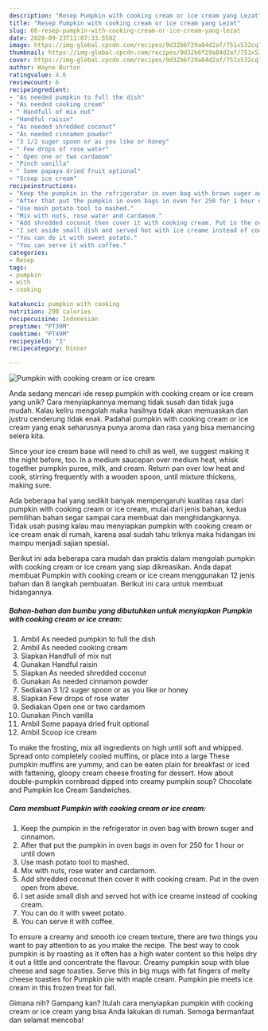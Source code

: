 ```yaml
---
description: "Resep Pumpkin with cooking cream or ice cream yang Lezat"
title: "Resep Pumpkin with cooking cream or ice cream yang Lezat"
slug: 66-resep-pumpkin-with-cooking-cream-or-ice-cream-yang-lezat
date: 2020-09-23T11:07:33.558Z
image: https://img-global.cpcdn.com/recipes/9d32b6f29a84d2af/751x532cq70/pumpkin-with-cooking-cream-or-ice-cream-recipe-main-photo.jpg
thumbnail: https://img-global.cpcdn.com/recipes/9d32b6f29a84d2af/751x532cq70/pumpkin-with-cooking-cream-or-ice-cream-recipe-main-photo.jpg
cover: https://img-global.cpcdn.com/recipes/9d32b6f29a84d2af/751x532cq70/pumpkin-with-cooking-cream-or-ice-cream-recipe-main-photo.jpg
author: Wayne Burton
ratingvalue: 4.6
reviewcount: 6
recipeingredient:
- "As needed pumpkin to full the dish"
- "As needed cooking cream"
- " Handfull of mix nut"
- "Handful raisin"
- "As needed shredded coconut"
- "As needed cinnamon powder"
- "3 1/2 suger spoon or as you like or honey"
- " Few drops of rose water"
- " Open one or two cardamom"
- "Pinch vanilla"
- " Some papaya dried fruit optional"
- "Scoop ice cream"
recipeinstructions:
- "Keep the pumpkin in the refrigerator in oven bag with brown suger and cinnamon."
- "After that put the pumpkin in oven bags in oven for 250 for 1 hour or until down"
- "Use mash potato tool to mashed."
- "Mix with nuts, rose water and cardamom."
- "Add shredded coconut then cover it with cooking cream. Put in the oven open from above."
- "I set aside small dish and served hot with ice creame instead of cooking cream."
- "You can do it with sweet potato."
- "You can serve it with coffee."
categories:
- Resep
tags:
- pumpkin
- with
- cooking

katakunci: pumpkin with cooking 
nutrition: 298 calories
recipecuisine: Indonesian
preptime: "PT39M"
cooktime: "PT49M"
recipeyield: "3"
recipecategory: Dinner

---
```



![Pumpkin with cooking cream or ice cream](https://img-global.cpcdn.com/recipes/9d32b6f29a84d2af/751x532cq70/pumpkin-with-cooking-cream-or-ice-cream-recipe-main-photo.jpg)

Anda sedang mencari ide resep pumpkin with cooking cream or ice cream yang unik? Cara menyiapkannya memang tidak susah dan tidak juga mudah. Kalau keliru mengolah maka hasilnya tidak akan memuaskan dan justru cenderung tidak enak. Padahal pumpkin with cooking cream or ice cream yang enak seharusnya punya aroma dan rasa yang bisa memancing selera kita.

Since your ice cream base will need to chill as well, we suggest making it the night before, too. In a medium saucepan over medium heat, whisk together pumpkin puree, milk, and cream. Return pan over low heat and cook, stirring frequently with a wooden spoon, until mixture thickens, making sure.

Ada beberapa hal yang sedikit banyak mempengaruhi kualitas rasa dari pumpkin with cooking cream or ice cream, mulai dari jenis bahan, kedua pemilihan bahan segar sampai cara membuat dan menghidangkannya. Tidak usah pusing kalau mau menyiapkan pumpkin with cooking cream or ice cream enak di rumah, karena asal sudah tahu triknya maka hidangan ini mampu menjadi sajian spesial.


Berikut ini ada beberapa cara mudah dan praktis dalam mengolah pumpkin with cooking cream or ice cream yang siap dikreasikan. Anda dapat membuat Pumpkin with cooking cream or ice cream menggunakan 12 jenis bahan dan 8 langkah pembuatan. Berikut ini cara untuk membuat hidangannya.

<!--inarticleads1-->

##### Bahan-bahan dan bumbu yang dibutuhkan untuk menyiapkan Pumpkin with cooking cream or ice cream:

1. Ambil As needed pumpkin to full the dish
1. Ambil As needed cooking cream
1. Siapkan  Handfull of mix nut
1. Gunakan Handful raisin
1. Siapkan As needed shredded coconut
1. Gunakan As needed cinnamon powder
1. Sediakan 3 1/2 suger spoon or as you like or honey
1. Siapkan  Few drops of rose water
1. Sediakan  Open one or two cardamom
1. Gunakan Pinch vanilla
1. Ambil  Some papaya dried fruit optional
1. Ambil Scoop ice cream


To make the frosting, mix all ingredients on high until soft and whipped. Spread onto completely cooled muffins, or place into a large These pumpkin muffins are yummy, and can be eaten plain for breakfast or iced with fattening, gloopy cream cheese frosting for dessert. How about double-pumpkin cornbread dipped into creamy pumpkin soup? Chocolate and Pumpkin Ice Cream Sandwiches. 

<!--inarticleads2-->

##### Cara membuat Pumpkin with cooking cream or ice cream:

1. Keep the pumpkin in the refrigerator in oven bag with brown suger and cinnamon.
1. After that put the pumpkin in oven bags in oven for 250 for 1 hour or until down
1. Use mash potato tool to mashed.
1. Mix with nuts, rose water and cardamom.
1. Add shredded coconut then cover it with cooking cream. Put in the oven open from above.
1. I set aside small dish and served hot with ice creame instead of cooking cream.
1. You can do it with sweet potato.
1. You can serve it with coffee.


To ensure a creamy and smooth ice cream texture, there are two things you want to pay attention to as you make the recipe. The best way to cook pumpkin is by roasting as it often has a high water content so this helps dry it out a little and concentrate the flavour. Creamy pumpkin soup with blue cheese and sage toasties. Serve this in big mugs with fat fingers of melty cheese toasties for Pumpkin pie with maple cream. Pumpkin pie meets ice cream in this frozen treat for fall. 

Gimana nih? Gampang kan? Itulah cara menyiapkan pumpkin with cooking cream or ice cream yang bisa Anda lakukan di rumah. Semoga bermanfaat dan selamat mencoba!

